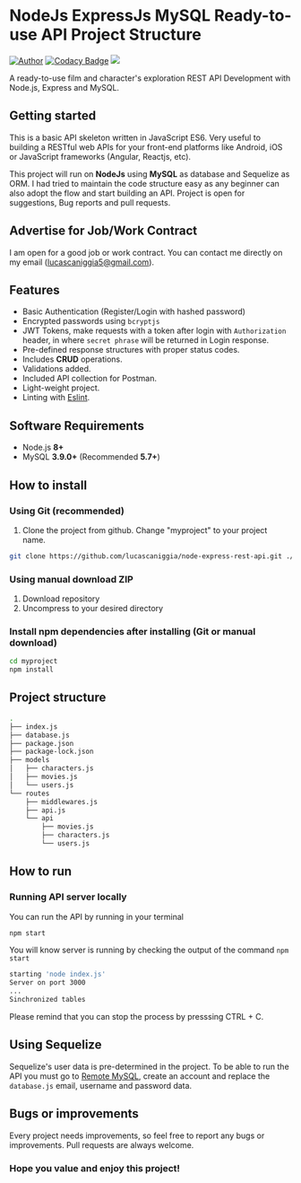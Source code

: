 # NodeJs ExpressJs MySQL Ready-to-use API Project Structure

[![Author](http://img.shields.io/badge/author-@lucascaniggia-blue.svg)](https://www.linkedin.com/in/lucascaniggia/) [![Codacy Badge](https://github.com/lucascaniggia)](https://img.shields.io/badge/code%20quailty-B-green) ![](https://img.shields.io/badge/build-passing-brightgreen)

A ready-to-use film and character's exploration REST API Development with Node.js, Express and MySQL.

## Getting started

This is a basic API skeleton written in JavaScript ES6. Very useful to building a RESTful web APIs for your front-end platforms like Android, iOS or JavaScript frameworks (Angular, Reactjs, etc).

This project will run on **NodeJs** using **MySQL** as database and Sequelize as ORM. I had tried to maintain the code structure easy as any beginner can also adopt the flow and start building an API. Project is open for suggestions, Bug reports and pull requests.

## Advertise for Job/Work Contract

I am open for a good job or work contract. You can contact me directly on my email ([lucascaniggia5@gmail.com](mailto:lucascaniggia5@gmail.com "lucascaniggia5@gmail.com")).

## Features

- Basic Authentication (Register/Login with hashed password)
- Encrypted passwords using `bcryptjs`
- JWT Tokens, make requests with a token after login with `Authorization` header, in where `secret phrase` will be returned in Login response.
- Pre-defined response structures with proper status codes.
- Includes **CRUD** operations.
- Validations added.
- Included API collection for Postman.
- Light-weight project.
- Linting with [Eslint](https://eslint.org/).

## Software Requirements

- Node.js **8+**
- MySQL **3.9.0+** (Recommended **5.7+**)

## How to install

### Using Git (recommended)

1.  Clone the project from github. Change "myproject" to your project name.

```bash
git clone https://github.com/lucascaniggia/node-express-rest-api.git ./myproject
```

### Using manual download ZIP

1.  Download repository
2.  Uncompress to your desired directory

### Install npm dependencies after installing (Git or manual download)

```bash
cd myproject
npm install
```

## Project structure

```sh
.
├── index.js
├── database.js
├── package.json
├── package-lock.json
├── models
│   ├── characters.js
│   ├── movies.js
│   └── users.js
└── routes
    ├── middlewares.js
    ├── api.js
    └── api
        ├── movies.js
        ├── characters.js
        └── users.js
```

## How to run

### Running API server locally

You can run the API by running in your terminal

```bash
npm start
```

You will know server is running by checking the output of the command `npm start`

```bash
starting 'node index.js'
Server on port 3000
...
Sinchronized tables
```

Please remind that you can stop the process by presssing CTRL + C.

## Using Sequelize

Sequelize's user data is pre-determined in the project. To be able to run the API you must go to [Remote MySQL](https://remotemysql.com/), create an account and replace the `database.js` email, username and password data.

## Bugs or improvements

Every project needs improvements, so feel free to report any bugs or improvements. Pull requests are always welcome.

### Hope you value and enjoy this project!

